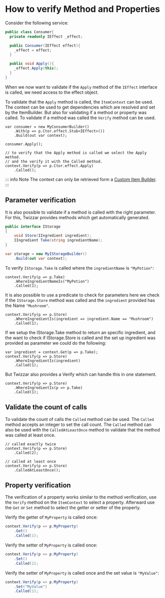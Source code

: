 <script setup lang="ts">

const fixtureUrl = "../api/Twizzar.Fixture/";

const itemContextUrl = `${fixtureUrl}/IItemContext-2`;
const memberVerifierUrl = `${fixtureUrl}IMemberVerifier`;

const verifyMethodUrl = `${fixtureUrl}/IItemContext-2/Verify.html#iitemcontext-tfixtureitem-tpathprovider-verify-tmethodmemberpath-method-2-of-2`;
const verifyPropUrl = `${fixtureUrl}/IItemContext-2/Verify`;

const calledUrl = `${fixtureUrl}IMemberVerifier/Called`;
const calledAtLestOnceUrl = `${fixtureUrl}IMemberVerifier/CalledAtLeastOnce`;

const getUrl = `${fixtureUrl}IPropertyVerifier-1/Get`;
const setUrl = `${fixtureUrl}IPropertyVerifier-1/Set`;
</script>

# How to verify Method and Properties
Consider the following service:

```c#
public class Consumer{
  private readonly IEffect _effect;

  public Consumer(IEffect effect){
    _effect = effect;
  }

  public void Apply(){
    _effect.Apply(this);
  }
}
```

When we now want to validate if the `Apply` method of the `IEffect` interface is called, we need access to the effect object.

To validate that the `Apply` method is called, the <a :href="itemContextUrl">`ItemContext`</a> can be used. The context can be used to get dependencies which are resolved and set by the ItemBuilder. But also for validating if a method or property was called. To validate if a method was called the <a :href="verifyMethodUrl">`Verify`</a> method can be used.

```c#{9-10}
var consumer = new MyConsumerBuilder()
    .With(p => p.Ctor.effect.Stub<IEffect>())
    .Build(out var context);

consumer.Apply();

// to verify that the Apply method is called we select the Apply method.
// and the verify it with the Called method.
context.Verify(p => p.Ctor.effect.Apply)
    .Called();
```

::: info Note
The context can only be retrieved form a [Custom Item Builder](../key-concepts/item-builder.html#custom-item-builder).
:::

## Parameter verification

It is also possible to validate if a method is called with the right parameter. For this, Twizzar provides methods which get automatically generated.

```c#
public interface IStorage
{
    void Store(IIngredient ingredient);
    IIngredient Take(string ingredientName);
}

var storage = new MyIStorageBuilder()
    .Build(out var context);
```
To verify `IStorage.Take` is called where the `ingredientName` is `"MyPotion"`:
```c#{2}
context.Verify(p => p.Take)
    .WhereIngredientNameIs("MyPotion")
    .Called(1);
```

It is also possible to use a predicate to check for parameters here we check if the `IStorage.Store` method was called and the `ingredient` provided has the Name `"Mushroom"`.

```c#{2}
context.Verify(p => p.Store)
    .WhereIngredientIs(ingredient => ingredient.Name == "Mushroom")
    .Called(1);
```
If we setup the IStorage.Take method to return an specific ingredient, and the want to check if IStorage.Store is called and the set up ingredient was provided as parameter we could do the following:

```c#{2}
var ingredient = context.Get(p => p.Take);
context.Verify(p => p.Store)
    .WhereIngredientIs(ingredient)
    .Called(1);
```

But Twizzar also provides a Verify which can handle this in one statement.
```c#{2}
context.Verify(p => p.Store)
    .WhereIngredientIs(p => p.Take)
    .Called(1);
```

## Validate the count of calls
To validate the count of calls the `Called` method can be used. The `Called` method accepts an integer to set the call count. The `Called` method can also be used with the `CalledAtLeastOnce` method to validate that the method was called at least once.

```c#{3,7}
// called exactly twice
context.Verify(p => p.Store)
    .Called(2);

// called at least once
context.Verify(p => p.Store)
    .CalledAtLeastOnce();
```

## Property verification
The verification of a property works similar to the method verification, use the <a :href="verifyPropUrl">`Verify`</a> method on the <a :href="itemContextUrl">`ItemContext`</a> to select a property. Afterward use the <a :href="getUrl">`Get`</a> or <a :href="setUrl">`Set`</a> method to select the getter or setter of the property.

Verify the getter of `MyProperty` is called once:
```c#
context.Verify(p => p.MyProperty)
    .Get()
    .Called(1);
```

Verify the setter of `MyProperty` is called once:
```c#
context.Verify(p => p.MyProperty)
    .Set()
    .Called(1);
```

Verify the setter of `MyProperty` is called once and the set value is `"MyValue"`:
```c#
context.Verify(p => p.MyProperty)
    .Set("MyValue")
    .Called(1);
```
